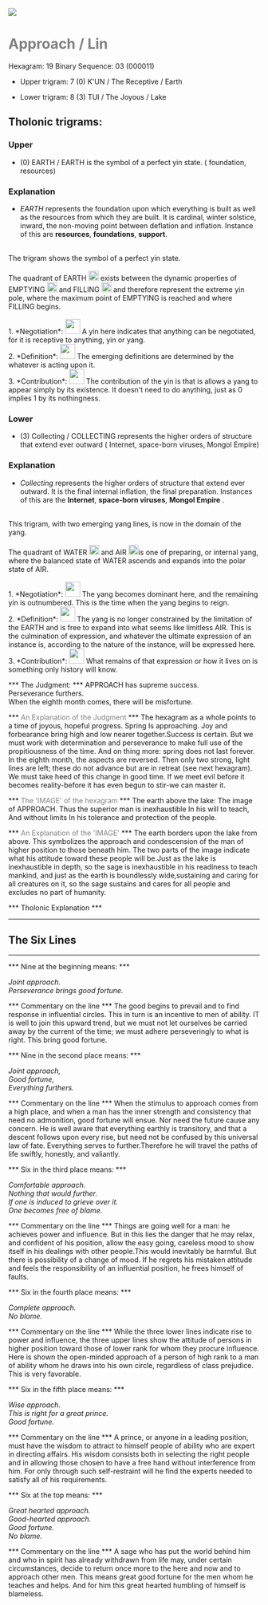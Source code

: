 

![](/assets/hexagram19.png)

# <span style="color:gray">Approach /  Lin </span>
Hexagram: 19
Binary Sequence: 03 (000011)

* Upper trigram: 7 (0) K'UN / The Receptive / Earth

* Lower trigram: 8 (3) TUI / The Joyous / Lake

## <span style="brown:gray">Tholonic trigrams: </span>

### <span style="brown:gray">Upper </span>

* (0) EARTH / EARTH is  the symbol of a perfect yin state. ( foundation, resources)

### <span style="brown:gray">Explanation</span>

* *EARTH* represents the foundation upon which everything is built as well as the resources from which they are built. It is cardinal, winter solstice, inward, the non-moving point between deflation and inflation.  Instance of this are **resources**, **foundations**, **support**.<br/>
<br/>
The trigram shows the symbol of a perfect yin state.<br/>
<br/>
The quadrant of EARTH <img src="../Images/bc/trigram-b00.png" style="width:20px"/> exists between the dynamic properties of EMPTYING <img src="../Images/bc/trigram-b04.png" style="width:20px"/> and FILLING <img src="../Images/bc/trigram-b01.png" style="width:20px"/> and therefore represent the extreme yin pole, where the maximum point of EMPTYING is reached and where FILLING begins. <br/>
<br/>
1. *Negotiation*: <img src="../Images/bc/yin.png" style="width:30px"/> A yin here indicates that anything can be negotiated, for it is receptive to anything, yin or yang.<br/>
2. *Definition*: <img src="../Images/bc/yin.png" style="width:30px"/> The emerging definitions are determined by the whatever is acting upon it.<br/>
3. *Contribution*: <img src="../Images/bc/yin.png" style="width:30px"/> The contribution of the yin is that is allows a yang to appear simply by its existence. It doesn't need to do anything, just as 0 implies 1 by its nothingness. <br/>


### <span style="brown:gray">Lower </span>

* (3) Collecting / COLLECTING represents the higher orders of structure that extend ever outward ( Internet, space-born viruses, Mongol Empire)

### <span style="brown:gray">Explanation</span>

* *Collecting* represents the higher orders of structure that extend ever outward. It is the final internal inflation, the final preparation.  Instances of this are the **Internet**, **space-born viruses**, **Mongol Empire** .<br/>
<br/>
This trigram, with two emerging yang lines, is now in the domain of the yang.<br/>
<br/>
The quadrant of WATER <img src="../Images/bc/trigram-b01.png" style="width:20px"/> and AIR <img src="../Images/bc/trigram-b07.png" style="width:20px"/>is one of preparing, or internal yang, where the balanced state of WATER ascends and expands into the polar state of AIR.<br/>
<br/>
1. *Negotiation*: <img src="../Images/bc/yang.png" style="width:30px"/> The yang becomes dominant here, and the remaining yin is outnumbered. This is the time when the yang begins to reign.<br/>
2. *Definition*: <img src="../Images/bc/yang.png" style="width:30px"/> The yang is no longer constrained by the limitation of the EARTH and is free to expand into what seems like limitless AIR.  This is the culmination of expression, and whatever the ultimate expression of an instance is, according to the nature of the instance, will be expressed here. <br/>
3. *Contribution*: <img src="../Images/bc/yin.png" style="width:30px"/> What remains of that expression or how it lives on is something only history will know.



*** The Judgment: ***
APPROACH has supreme success.<br/>
Perseverance furthers.<br/>
When the eighth month comes, there will be misfortune.


*** <span style="color:gray">An Explanation of the Judgment</span> ***
The hexagram as a whole points to a time of joyous, hopeful progress. Spring Is approaching. Joy and forbearance bring high and low nearer together.Success is certain. But we must work with determination and perseverance to make full use of the propitiousness of the time. And on thing more: spring does not last forever. In the eighth month, the aspects are reversed. Then only two strong, light lines are left; these do not advance but are in retreat (see next hexagram). We must take heed of this change in good time. If we meet evil before it becomes reality-before it has even begun to stir-we can master it.

*** <span style="color:gray">The 'IMAGE' of the hexagram</span> ***
The earth above the lake: The image of APPROACH. Thus the superior man is inexhaustible In his will to teach, And without limits In his tolerance and protection of the people.

*** <span style="color:gray">An Explanation of the 'IMAGE'</span> ***
The earth borders upon the lake from above. This symbolizes the approach and condescension of the man of higher position to those beneath him. The two parts of the image indicate what his attitude toward these people will be.Just as the lake is inexhaustible in depth, so the sage is inexhaustible in his readiness to teach mankind, and just as the earth is boundlessly wide,sustaining and caring for all creatures on it, so the sage sustains and cares for all people and excludes no part of humanity.

*** <span style="brown:gray">Tholonic Explanation </span> ***





---
## The Six Lines ##
---
*** Nine at the beginning means: ***

_Joint approach.<br/>
Perseverance brings good fortune._

*** Commentary on the line ***
The good begins to prevail and to find response in influential circles. This in turn is an incentive to men of ability. IT is well to join this upward trend, but we must not let ourselves be carried away by the current of the time; we must adhere perseveringly to what is right. This bring good fortune.

*** Nine in the second place means: ***

_Joint approach,<br/>
Good fortune,<br/>
Everything furthers._

*** Commentary on the line ***
When the stimulus to approach comes from a high place, and when a man has the inner strength and consistency that need no admonition, good fortune will ensue. Nor need the future cause any concern. He is well aware that everything earthly is transitory, and that a descent follows upon every rise, but need not be confused by this universal law of fate. Everything serves to further.Therefore he will travel the paths of life swiftly, honestly, and valiantly.

*** Six in the third place means: ***

_Comfortable approach.<br/>
Nothing that would further.<br/>
If one is induced to grieve over it.<br/>
One becomes free of blame._

*** Commentary on the line ***
Things are going well for a man: he achieves power and influence. But in this lies the danger that he may relax, and confident of his position, allow the easy going, careless mood to show itself in his dealings with other people.This would inevitably be harmful. But there is possibility of a change of mood. If he regrets his mistaken attitude and feels the responsibility of an influential position, he frees himself of faults.

*** Six in the fourth place means: ***

_Complete approach.<br/>
No blame._

*** Commentary on the line ***
While the three lower lines indicate rise to power and influence, the three upper lines show the attitude of persons in higher position toward those of lower rank for whom they procure influence. Here is shown the open-minded approach of a person of high rank to a man of ability whom he draws into his own circle, regardless of class prejudice. This is very favorable.

*** Six in the fifth place means: ***

_Wise approach.<br/>
This is right for a great prince.<br/>
Good fortune._

*** Commentary on the line ***
A prince, or anyone in a leading position, must have the wisdom to attract to himself people of ability who are expert in directing affairs. His wisdom consists both in selecting the right people and in allowing those chosen to have a free hand without interference from him. For only through such self-restraint will he find the experts needed to satisfy all of his requirements.

*** Six at the top means: ***

_Great hearted approach.<br/>
Good-hearted approach.<br/>
Good fortune.<br/>
No blame._

*** Commentary on the line ***
A sage who has put the world behind him and who in spirit has already withdrawn from life may, under certain circumstances, decide to return once more to the here and now and to approach other men. This means great good fortune for the men whom he teaches and helps. And for him this great hearted humbling of himself is blameless.

